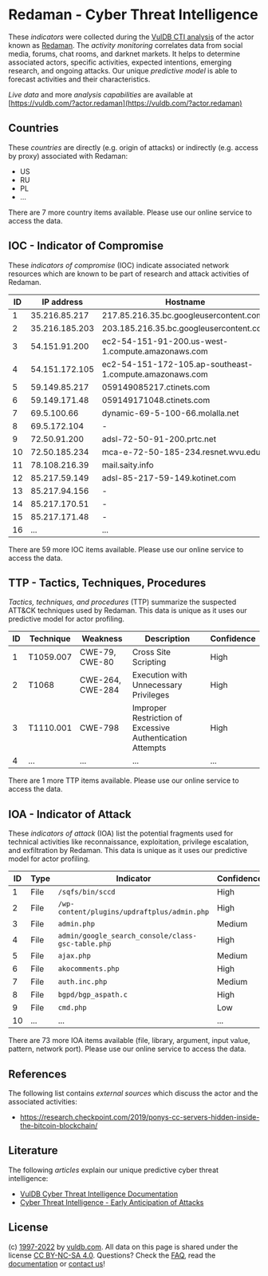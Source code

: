 # Redaman - Cyber Threat Intelligence

These _indicators_ were collected during the [VulDB CTI analysis](https://vuldb.com/?kb.cti) of the actor known as [Redaman](https://vuldb.com/?actor.redaman). The _activity monitoring_ correlates data from social media, forums, chat rooms, and darknet markets. It helps to determine associated actors, specific activities, expected intentions, emerging research, and ongoing attacks. Our unique _predictive model_ is able to forecast activities and their characteristics.

_Live data_ and more _analysis capabilities_ are available at [https://vuldb.com/?actor.redaman](https://vuldb.com/?actor.redaman)

## Countries

These _countries_ are directly (e.g. origin of attacks) or indirectly (e.g. access by proxy) associated with Redaman:

* US
* RU
* PL
* ...

There are 7 more country items available. Please use our online service to access the data.

## IOC - Indicator of Compromise

These _indicators of compromise_ (IOC) indicate associated network resources which are known to be part of research and attack activities of Redaman.

ID | IP address | Hostname | Campaign | Confidence
-- | ---------- | -------- | -------- | ----------
1 | 35.216.85.217 | 217.85.216.35.bc.googleusercontent.com | - | Medium
2 | 35.216.185.203 | 203.185.216.35.bc.googleusercontent.com | - | Medium
3 | 54.151.91.200 | ec2-54-151-91-200.us-west-1.compute.amazonaws.com | - | Medium
4 | 54.151.172.105 | ec2-54-151-172-105.ap-southeast-1.compute.amazonaws.com | - | Medium
5 | 59.149.85.217 | 059149085217.ctinets.com | - | High
6 | 59.149.171.48 | 059149171048.ctinets.com | - | High
7 | 69.5.100.66 | dynamic-69-5-100-66.molalla.net | - | High
8 | 69.5.172.104 | - | - | High
9 | 72.50.91.200 | adsl-72-50-91-200.prtc.net | - | High
10 | 72.50.185.234 | mca-e-72-50-185-234.resnet.wvu.edu | - | High
11 | 78.108.216.39 | mail.saity.info | - | High
12 | 85.217.59.149 | adsl-85-217-59-149.kotinet.com | - | High
13 | 85.217.94.156 | - | - | High
14 | 85.217.170.51 | - | - | High
15 | 85.217.171.48 | - | - | High
16 | ... | ... | ... | ...

There are 59 more IOC items available. Please use our online service to access the data.

## TTP - Tactics, Techniques, Procedures

_Tactics, techniques, and procedures_ (TTP) summarize the suspected ATT&CK techniques used by Redaman. This data is unique as it uses our predictive model for actor profiling.

ID | Technique | Weakness | Description | Confidence
-- | --------- | -------- | ----------- | ----------
1 | T1059.007 | CWE-79, CWE-80 | Cross Site Scripting | High
2 | T1068 | CWE-264, CWE-284 | Execution with Unnecessary Privileges | High
3 | T1110.001 | CWE-798 | Improper Restriction of Excessive Authentication Attempts | High
4 | ... | ... | ... | ...

There are 1 more TTP items available. Please use our online service to access the data.

## IOA - Indicator of Attack

These _indicators of attack_ (IOA) list the potential fragments used for technical activities like reconnaissance, exploitation, privilege escalation, and exfiltration by Redaman. This data is unique as it uses our predictive model for actor profiling.

ID | Type | Indicator | Confidence
-- | ---- | --------- | ----------
1 | File | `/sqfs/bin/sccd` | High
2 | File | `/wp-content/plugins/updraftplus/admin.php` | High
3 | File | `admin.php` | Medium
4 | File | `admin/google_search_console/class-gsc-table.php` | High
5 | File | `ajax.php` | Medium
6 | File | `akocomments.php` | High
7 | File | `auth.inc.php` | Medium
8 | File | `bgpd/bgp_aspath.c` | High
9 | File | `cmd.php` | Low
10 | ... | ... | ...

There are 73 more IOA items available (file, library, argument, input value, pattern, network port). Please use our online service to access the data.

## References

The following list contains _external sources_ which discuss the actor and the associated activities:

* https://research.checkpoint.com/2019/ponys-cc-servers-hidden-inside-the-bitcoin-blockchain/

## Literature

The following _articles_ explain our unique predictive cyber threat intelligence:

* [VulDB Cyber Threat Intelligence Documentation](https://vuldb.com/?kb.cti)
* [Cyber Threat Intelligence - Early Anticipation of Attacks](https://www.scip.ch/en/?labs.20201022)

## License

(c) [1997-2022](https://vuldb.com/?kb.changelog) by [vuldb.com](https://vuldb.com/?kb.about). All data on this page is shared under the license [CC BY-NC-SA 4.0](https://creativecommons.org/licenses/by-nc-sa/4.0/). Questions? Check the [FAQ](https://vuldb.com/?kb.faq), read the [documentation](https://vuldb.com/?kb) or [contact us](https://vuldb.com/?contact)!
